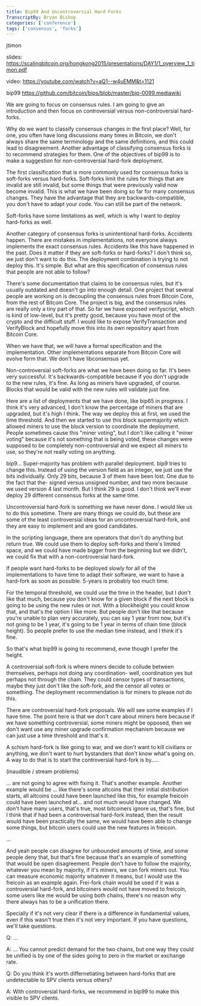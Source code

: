 ```yaml
---
title: Bip99 And Uncontroversial Hard Forks
TranscriptBy: Bryan Bishop
categories: ['conference']
tags: ['consensus', 'forks']
---
```


jtimon

slides: <https://scalingbitcoin.org/hongkong2015/presentations/DAY1/1_overview_1_timon.pdf>

video: <https://youtube.com/watch?v=aQ1--w4uEMM&t=1121>

bip99 <https://github.com/bitcoin/bips/blob/master/bip-0099.mediawiki>

We are going to focus on consensus rules. I am going to give an introduction and then focus on controversial versus non-controversial hard-forks.

Why do we want to classify consensus changes in the first place? Well, for one, you often have long discussions many times in Bitcoin, we don't always share the same terminology and the same definitions, and this could lead to disagreement. Another advantage of classifying consensus forks is to recommend strategies for them. One of the objectives of bip99 is to make a suggestion for non-controversial hard-fork deployment.

The first classification that is more commonly used for consensus forks is soft-forks versus hard-forks. Soft-forks limit the rules for things that are invalid are still invalid, but some things that were previously valid now become invalid. This is what we have been doing so far for many consensus changes. They have the advantage that they are backwards-compatible, you don't have to adapt your code. You can still be part of the network.

Soft-forks have some limitations as well, which is why I want to deploy hard-forks as well.

Another category of consensus forks is unintentional hard-forks. Accidents happen. There are mistakes in implementations, not everyone always implements the exact consensus rules. Accidents like this have happened in the past. Does it matter if they are soft-forks or hard-forks? I don't think so, we just don't want to do this. The deployment combination is trying to not deploy this. It's simple. But what are this specification of consensus rules that people are not able to follow?

There's some documentation that claims to be consensus rules, but it's usually outdated and doesn't go into enough detail. One project that several people are working on is decoupling the consensus rules from Bitcoin Core, from the rest of Bitcoin Core. The project is big, and the consensus rules are really only a tiny part of that. So far we have exposed verifyscript, which is kind of low-level, but it's pretty good, because you have most of the crypto and the difficult stuff. I would like to expose VerifyTransaction and VerifyBlock and hopefully move this into its own repository apart from Bitcoin Core.

When we have that, we will have a formal specification and the implementation. Other implementations separate from Bitcoin Core will evolve form that. We don't have libconsensus yet.

Non-controversial soft-forks are what we have been doing so far. It's been very successful. It's backwards-compatible because if you don't upgrade to the new rules, it's fine. As long as miners have upgraded, of course. Blocks that would be valid with the new rules will validate just fine.

Here are a list of deployments that we have done, like bip65 in progress. I think it's very advanced, I don't know the percentage of miners that are upgraded, but it's high I think. The way we deploy this at first, we used the time threshold. And then we started to use this block supermajority which allowed miners to use the block version to coordinate the deployment. People sometimes cause this "miner voting", but I don't like calling it "miner voting" because it's not something that is being voted, these changes were supposed to be completely non-controversial and we expect all miners to use, so they're not really voting on anything.

bip9... Super-majority has problem with parallel deployment. bip9 tries to change this. Instead of using the version field as an integer, we just use the bits individually. Only 29 bits, because 3 of them have been lost. One due to the fact that the- signed versus unsigned number, and two more because we used version 4 last month. But I think 29 is good. I don't think we'll ever deploy 29 different consensus forks at the same time.

Uncontroversial hard-fork is something we have never done. I would like us to do this sometime. There are many things we could do, but these are some of the least controversial ideas for an uncontroversial hard-fork, and they are easy to implement and are good candidates.

In the scripting language, there are operators that don't do anything but return true. We could use them to deploy soft-forks and there's limited space, and we could have made bigger from the beginning but we didn't, we could fix that with a non-controversial hard-fork.

If people want hard-forks to be deployed slowly for all of the implementations to have time to adapt their software, we want to have a hard-fork as soon as possible. 5-years is probably too much time.

For the temporal threshold, we could use the time in the header, but I don't like that much, because you don't know for a given block if the next block is going to be using the new rules or not. With a blockheight you could know that, and that's the option I like more. But people don't like that because you're unable to plan very accurately, you can say 1 year from now, but it's not going to be 1 year, it's going to be 1 year in terms of chain time (block height). So people prefer to use the median time instead, and I think it's fine.

So that's what bip99 is going to recommend, evne though I prefer the height.

A controversial soft-fork is where miners decide to collude between themselves, perhaps not doing any coordination- well, coordination yes but perhaps not through the chain. They could censor types of transactions, maybe they just don't like the soft-fork, and the censor all votes or something. The deployment recommendation is for miners to please not do this.

There are controversial hard-fork proposals. We will see some examples if I have time. The point here is that we don't care about miners here because if we have something controversial, some miners might be opposed, then we don't want use any miner upgrade confirmation mechanism because we can just use a time threshold and that's it.

A schism hard-fork is like going to war, and we don't want to kill civilians or anything, we don't want to hurt bystanders that don't know what's going on. A way to do that is to start the controversial hard-fork is by..... 

(inaudible / stream problems)

... are not going to agree with fixing it. That's another example. Another example would be ... like there's some altcoins that their initial distribution starts, all altcoins could have been launched like this, for example freicoin could have been launched at... and not much would have changed. We don't have many users, that's true, most bitcoiners ignore us, that's fine, but I think that if had been a controverisal hard-fork instead, then the result would have been practically the same, we would have been able to change some things, but bitcoin users could use the new features in freicoin.

...

And yeah people can disagree for unbounded amounts of time, and some people deny that, but that's fine because that's an example of something that would be open disagreement. People don't have to follow the majority, whatever you mean by majority, if it's miners, we can fork miners out. You can measure economic majority whatever it means, but I would use the freicoin as an example again. Frei-fork chain would be used if it was a controversial hard-fork, and bitcoiners would not have moved to freicoin, some users like me would be using both chains, there's no reason why there always has to be a unification there.

Specially if it's not very clear if there is a difference in fundamental values, even if this wasn't true then it's not very important. If you have questions, we'll take questions.

Q: ...

A: ... You cannot predict demand for the two chains, but one way they could be unified is by one of the sides going to zero in the market or exchange rate.

Q: Do you think it's worth differnetiating between hard-forks that are undetectable to SPV clients versus others?

A: With controversial hard-forks, we recommend in bip99 to make this visible to SPV clients.
